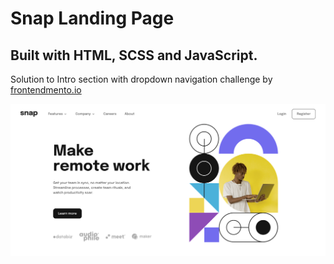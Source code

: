 # Snap Landing Page

## Built with HTML, SCSS and JavaScript.

Solution to Intro section with dropdown navigation challenge by [frontendmento.io](https://www.frontendmentor.io/challenges/intro-section-with-dropdown-navigation-ryaPetHE5)

![preview image](/images/preview.png)
